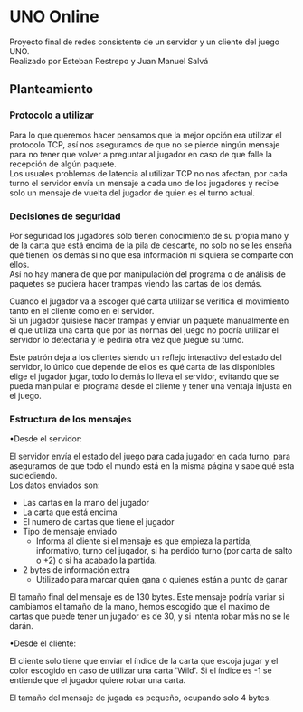 # UNO Online
Proyecto final de redes consistente de un servidor y un cliente del juego UNO.  
Realizado por Esteban Restrepo y Juan Manuel Salvá

## Planteamiento 

### Protocolo a utilizar

Para lo que queremos hacer pensamos que la mejor opción era utilizar el protocolo TCP, así nos aseguramos de que no se pierde ningún mensaje para no tener que volver a preguntar al jugador en caso de que falle la recepción de algún paquete.  
Los usuales problemas de latencia al utilizar TCP no nos afectan, por cada turno el servidor envía un mensaje a cada uno de los jugadores y recibe solo un mensaje de vuelta del jugador de quien es el turno actual.

### Decisiones de seguridad

Por seguridad los jugadores sólo tienen conocimiento de su propia mano y de la carta que está encima de la pila de descarte, no solo no se les enseña qué tienen los demás si no que esa información ni siquiera se comparte con ellos.  
Así no hay manera de que por manipulación del programa o de análisis de paquetes se pudiera hacer trampas viendo las cartas de los demás. &nbsp;

Cuando el jugador va a escoger qué carta utilizar se verifica el movimiento tanto en el cliente como en el servidor.  
Si un jugador quisiese hacer trampas y enviar un paquete manualmente en el que utiliza una carta que por las normas del juego no podría utilizar el servidor lo detectaría y le pediría otra vez que juegue su turno. &nbsp;

Este patrón deja a los clientes siendo un reflejo interactivo del estado del servidor, lo único que depende de ellos es qué carta de las disponibles elige el jugador jugar, todo lo demás lo lleva el servidor, evitando que se pueda manipular el programa desde el cliente y tener una ventaja injusta en el juego. 

### Estructura de los mensajes

•Desde el servidor: &nbsp;

El servidor envía el estado del juego para cada jugador en cada turno, para asegurarnos de que todo el mundo está en la misma página y sabe qué esta suciediendo.  
Los datos enviados son:  
* Las cartas en la mano del jugador
* La carta que está encima 
* El numero de cartas que tiene el jugador
* Tipo de mensaje enviado
	* Informa al cliente si el mensaje es que empieza la partida, informativo, turno del jugador, si ha perdido turno (por carta de salto o +2) o si ha acabado la partida.
* 2 bytes de información extra
	* Utilizado para marcar quien gana o quienes están a punto de ganar

El tamaño final del mensaje es de 130 bytes. Este mensaje podría variar si cambiamos el tamaño de la mano, hemos escogido que el maximo de cartas que puede tener un jugador es de 30, y si intenta robar más no se le darán.

•Desde el cliente: &nbsp;

El cliente solo tiene que enviar el índice de la carta que escoja jugar y el color escogido en caso de utilizar una carta 'Wild'. Si el índice es -1 se entiende que el jugador quiere robar una carta.

El tamaño del mensaje de jugada es pequeño, ocupando solo 4 bytes.